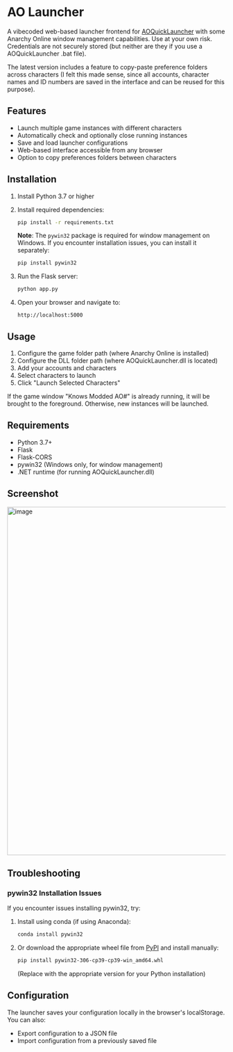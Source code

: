 # AO Launcher

A vibecoded web-based launcher frontend for [AOQuickLauncher](https://gitlab.com/never-knows-best/aoquicklauncher) with some Anarchy Online window management capabilities.
Use at your own risk. Credentials are not securely stored (but neither are they if you use a AOQuickLauncher .bat file). 

The latest version includes a feature to copy-paste preference folders across characters (I felt this made sense, since all accounts, character names and ID numbers are saved in the interface and can be reused for this purpose).

## Features

- Launch multiple game instances with different characters
- Automatically check and optionally close running instances
- Save and load launcher configurations
- Web-based interface accessible from any browser
- Option to copy preferences folders between characters

## Installation

1. Install Python 3.7 or higher

2. Install required dependencies:
   ```bash
   pip install -r requirements.txt
   ```

   **Note**: The `pywin32` package is required for window management on Windows. If you encounter installation issues, you can install it separately:
   ```bash
   pip install pywin32
   ```

3. Run the Flask server:
   ```bash
   python app.py
   ```

4. Open your browser and navigate to:
   ```
   http://localhost:5000
   ```

## Usage

1. Configure the game folder path (where Anarchy Online is installed)
2. Configure the DLL folder path (where AOQuickLauncher.dll is located)
3. Add your accounts and characters
4. Select characters to launch
5. Click "Launch Selected Characters"

If the game window "Knows Modded AO#" is already running, it will be brought to the foreground. Otherwise, new instances will be launched.

## Requirements

- Python 3.7+
- Flask
- Flask-CORS
- pywin32 (Windows only, for window management)
- .NET runtime (for running AOQuickLauncher.dll)

## Screenshot

<img width="1396" height="801" alt="image" src="https://github.com/user-attachments/assets/ce7a1955-e925-43bd-9000-982e7dc0df06" />


## Troubleshooting

### pywin32 Installation Issues

If you encounter issues installing pywin32, try:

1. Install using conda (if using Anaconda):
   ```bash
   conda install pywin32
   ```

2. Or download the appropriate wheel file from [PyPI](https://pypi.org/project/pywin32/#files) and install manually:
   ```bash
   pip install pywin32-306-cp39-cp39-win_amd64.whl
   ```
   (Replace with the appropriate version for your Python installation)

## Configuration

The launcher saves your configuration locally in the browser's localStorage. You can also:
- Export configuration to a JSON file
- Import configuration from a previously saved file
